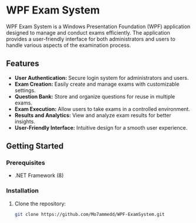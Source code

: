 # WPF Exam System

WPF Exam System is a Windows Presentation Foundation (WPF) application designed to manage and conduct exams efficiently. The application provides a user-friendly interface for both administrators and users to handle various aspects of the examination process.

## Features

- **User Authentication:** Secure login system for administrators and users.
- **Exam Creation:** Easily create and manage exams with customizable settings.
- **Question Bank:** Store and organize questions for reuse in multiple exams.
- **Exam Execution:** Allow users to take exams in a controlled environment.
- **Results and Analytics:** View and analyze exam results for better insights.
- **User-Friendly Interface:** Intuitive design for a smooth user experience.
## Getting Started

### Prerequisites

- .NET Framework (8)

### Installation

1. Clone the repository:

   ```bash
   git clone https://github.com/Mo7ammedd/WPF-ExamSystem.git

